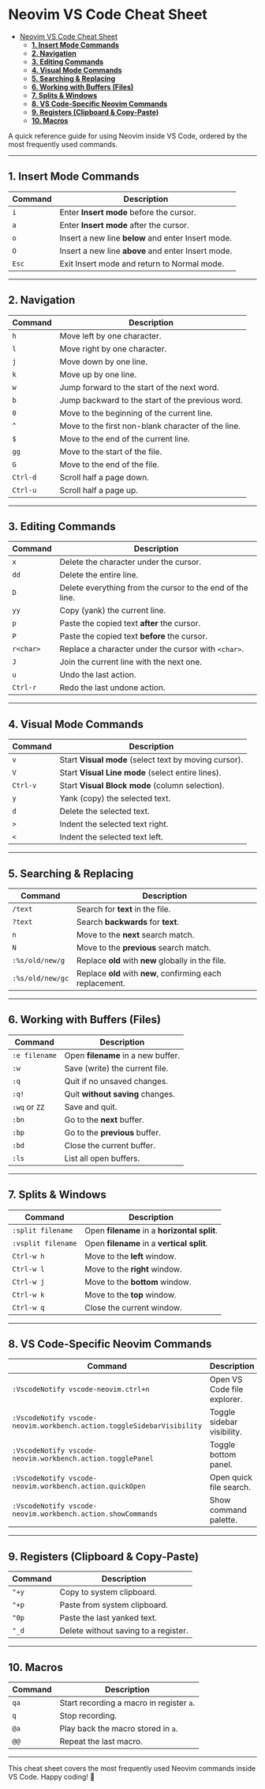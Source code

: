 # Neovim VS Code Cheat Sheet
- [Neovim VS Code Cheat Sheet](#neovim-vs-code-cheat-sheet)
  - [**1. Insert Mode Commands**](#1-insert-mode-commands)
  - [**2. Navigation**](#2-navigation)
  - [**3. Editing Commands**](#3-editing-commands)
  - [**4. Visual Mode Commands**](#4-visual-mode-commands)
  - [**5. Searching \& Replacing**](#5-searching--replacing)
  - [**6. Working with Buffers (Files)**](#6-working-with-buffers-files)
  - [**7. Splits \& Windows**](#7-splits--windows)
  - [**8. VS Code-Specific Neovim Commands**](#8-vs-code-specific-neovim-commands)
  - [**9. Registers (Clipboard \& Copy-Paste)**](#9-registers-clipboard--copy-paste)
  - [**10. Macros**](#10-macros)

A quick reference guide for using Neovim inside VS Code, ordered by the most frequently used commands.

---

## **1. Insert Mode Commands**
| Command | Description |
|---------|-------------|
| `i` | Enter **Insert mode** before the cursor. |
| `a` | Enter **Insert mode** after the cursor. |
| `o` | Insert a new line **below** and enter Insert mode. |
| `O` | Insert a new line **above** and enter Insert mode. |
| `Esc` | Exit Insert mode and return to Normal mode. |

---

## **2. Navigation**
| Command | Description |
|---------|-------------|
| `h` | Move left by one character. |
| `l` | Move right by one character. |
| `j` | Move down by one line. |
| `k` | Move up by one line. |
| `w` | Jump forward to the start of the next word. |
| `b` | Jump backward to the start of the previous word. |
| `0` | Move to the beginning of the current line. |
| `^` | Move to the first non-blank character of the line. |
| `$` | Move to the end of the current line. |
| `gg` | Move to the start of the file. |
| `G` | Move to the end of the file. |
| `Ctrl-d` | Scroll half a page down. |
| `Ctrl-u` | Scroll half a page up. |

---

## **3. Editing Commands**
| Command | Description |
|---------|-------------|
| `x` | Delete the character under the cursor. |
| `dd` | Delete the entire line. |
| `D` | Delete everything from the cursor to the end of the line. |
| `yy` | Copy (yank) the current line. |
| `p` | Paste the copied text **after** the cursor. |
| `P` | Paste the copied text **before** the cursor. |
| `r<char>` | Replace a character under the cursor with `<char>`. |
| `J` | Join the current line with the next one. |
| `u` | Undo the last action. |
| `Ctrl-r` | Redo the last undone action. |

---

## **4. Visual Mode Commands**
| Command | Description |
|---------|-------------|
| `v` | Start **Visual mode** (select text by moving cursor). |
| `V` | Start **Visual Line mode** (select entire lines). |
| `Ctrl-v` | Start **Visual Block mode** (column selection). |
| `y` | Yank (copy) the selected text. |
| `d` | Delete the selected text. |
| `>` | Indent the selected text right. |
| `<` | Indent the selected text left. |

---

## **5. Searching & Replacing**
| Command | Description |
|---------|-------------|
| `/text` | Search for **text** in the file. |
| `?text` | Search **backwards** for **text**. |
| `n` | Move to the **next** search match. |
| `N` | Move to the **previous** search match. |
| `:%s/old/new/g` | Replace **old** with **new** globally in the file. |
| `:%s/old/new/gc` | Replace **old** with **new**, confirming each replacement. |

---

## **6. Working with Buffers (Files)**
| Command | Description |
|---------|-------------|
| `:e filename` | Open **filename** in a new buffer. |
| `:w` | Save (write) the current file. |
| `:q` | Quit if no unsaved changes. |
| `:q!` | Quit **without saving** changes. |
| `:wq` or `ZZ` | Save and quit. |
| `:bn` | Go to the **next** buffer. |
| `:bp` | Go to the **previous** buffer. |
| `:bd` | Close the current buffer. |
| `:ls` | List all open buffers. |

---

## **7. Splits & Windows**
| Command | Description |
|---------|-------------|
| `:split filename` | Open **filename** in a **horizontal split**. |
| `:vsplit filename` | Open **filename** in a **vertical split**. |
| `Ctrl-w h` | Move to the **left** window. |
| `Ctrl-w l` | Move to the **right** window. |
| `Ctrl-w j` | Move to the **bottom** window. |
| `Ctrl-w k` | Move to the **top** window. |
| `Ctrl-w q` | Close the current window. |

---

## **8. VS Code-Specific Neovim Commands**
| Command | Description |
|---------|-------------|
| `:VscodeNotify vscode-neovim.ctrl+n` | Open VS Code file explorer. |
| `:VscodeNotify vscode-neovim.workbench.action.toggleSidebarVisibility` | Toggle sidebar visibility. |
| `:VscodeNotify vscode-neovim.workbench.action.togglePanel` | Toggle bottom panel. |
| `:VscodeNotify vscode-neovim.workbench.action.quickOpen` | Open quick file search. |
| `:VscodeNotify vscode-neovim.workbench.action.showCommands` | Show command palette. |

---

## **9. Registers (Clipboard & Copy-Paste)**
| Command | Description |
|---------|-------------|
| `"+y` | Copy to system clipboard. |
| `"+p` | Paste from system clipboard. |
| `"0p` | Paste the last yanked text. |
| `"_d` | Delete without saving to a register. |

---

## **10. Macros**
| Command | Description |
|---------|-------------|
| `qa` | Start recording a macro in register `a`. |
| `q` | Stop recording. |
| `@a` | Play back the macro stored in `a`. |
| `@@` | Repeat the last macro. |

---

This cheat sheet covers the most frequently used Neovim commands inside VS Code. Happy coding! 🚀
